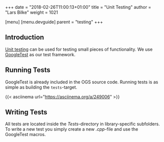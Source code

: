 +++
date = "2018-02-26T11:00:13+01:00"
title = "Unit Testing"
author = "Lars Bilke"
weight = 1021

[menu]
  [menu.devguide]
    parent = "testing"
+++

## Introduction

[Unit testing](http://en.wikipedia.org/wiki/Unit_testing) can be used for testing small pieces of functionality. We use [GoogleTest](https://code.google.com/p/googletest/wiki/V1_6_Primer) as our test framework.

## Running Tests

GoogleTest is already included in the OGS source code. Running tests is as simple as building the `tests`-target.

{{< asciinema url="https://asciinema.org/a/249006" >}}

## Writing Tests

All tests are located inside the *Tests*-directory in library-specific subfolders. To write a new test you simply create a new *.cpp*-file and use the GoogleTest macros.
